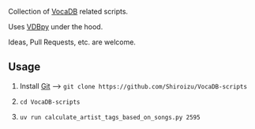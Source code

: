 Collection of [VocaDB](https://vocadb.net/) related scripts.

Uses [VDBpy](https://github.com/Shiroizu/VDBpy/) under the hood.

Ideas, Pull Requests, etc. are welcome.

## Usage

1) Install [Git](https://git-scm.com/downloads) --> `git clone https://github.com/Shiroizu/VocaDB-scripts`

2) `cd VocaDB-scripts`

3) `uv run calculate_artist_tags_based_on_songs.py 2595`
